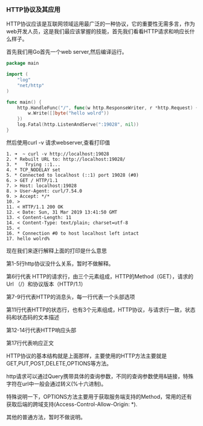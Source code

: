 ### HTTP协议及其应用

HTTP协议应该是互联网领域运用最广泛的一种协议，它的重要性无需多言，作为web开发人员，这是我们最应该掌握的技能，首先我们看看HTTP请求和响应长什么样子。

首先我们用Go首先一个web server,然后编译运行。

```go
package main

import (
    "log"
    "net/http"
)

func main() {
    http.HandleFunc("/", func(w http.ResponseWriter, r *http.Request) {
        w.Write([]byte("hello wolrd"))
    })
    log.Fatal(http.ListenAndServe(":19028", nil))
}
```

然后使用curl -v 请求webserver,查看打印值

```
1. ➜  ~ curl -v http://localhost:19028
2. * Rebuilt URL to: http://localhost:19028/
3. *   Trying ::1...
4. * TCP_NODELAY set
5. * Connected to localhost (::1) port 19028 (#0)
6. > GET / HTTP/1.1
7. > Host: localhost:19028
8. > User-Agent: curl/7.54.0
9. > Accept: */*
10. >
11. < HTTP/1.1 200 OK
12. < Date: Sun, 31 Mar 2019 13:41:50 GMT
13. < Content-Length: 11
14. < Content-Type: text/plain; charset=utf-8
15. <
16. * Connection #0 to host localhost left intact
17. hello wolrd%
```

现在我们来逐行解释上面的打印是什么意思

第1-5行http协议没什么关系，暂时不做解释。

第6行代表 HTTP的请求行，由三个元素组成，HTTP的Method（GET），请求的Url （/）和协议版本（HTTP/1.1）

第7-9行代表HTTP的消息头，每一行代表一个头部选项

第11行代表HTTP的状态行，也有3个元素组成，HTTP协议，与请求行一致，状态码和状态码的文本描述

第12-14行代表HTTP响应头部

第17行代表响应正文

HTTP协议的基本结构就是上面那样，主要使用的HTTP方法主要就是GET,PUT,POST,DELETE,OPTIONS等方法。

http请求可以通过Query携带具体的查询参数，不同的查询参数使用&链接，特殊字符在url中一般会通过转义\(%十六进制\)。

特殊说明一下，OPTIONS方法主要用于获取服务端支持的Method，常用的还有获取后端的跨域支持\(Access-Control-Allow-Origin: \*\).

其他的普通方法，暂时不做说明。

